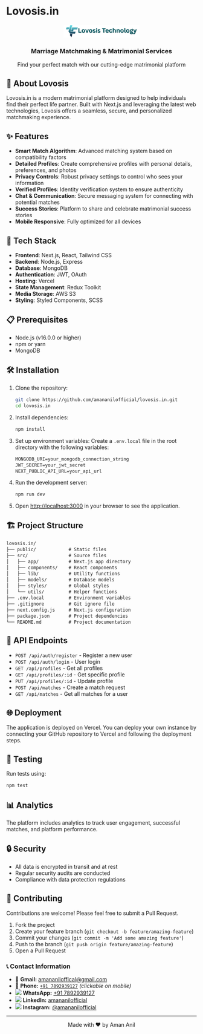 # Lovosis.in

<div align="center">
  <img src="public/navbarlogo/lovosis-logo.png" alt="Lovosis Logo" width="200"/>
  <h3>Marriage Matchmaking & Matrimonial Services</h3>
  <p>Find your perfect match with our cutting-edge matrimonial platform</p>
</div>

## 🌟 About Lovosis

Lovosis.in is a modern matrimonial platform designed to help individuals find their perfect life partner. Built with Next.js and leveraging the latest web technologies, Lovosis offers a seamless, secure, and personalized matchmaking experience.

## ✨ Features

- **Smart Match Algorithm**: Advanced matching system based on compatibility factors
- **Detailed Profiles**: Create comprehensive profiles with personal details, preferences, and photos
- **Privacy Controls**: Robust privacy settings to control who sees your information
- **Verified Profiles**: Identity verification system to ensure authenticity
- **Chat & Communication**: Secure messaging system for connecting with potential matches
- **Success Stories**: Platform to share and celebrate matrimonial success stories
- **Mobile Responsive**: Fully optimized for all devices

## 🚀 Tech Stack

- **Frontend**: Next.js, React, Tailwind CSS
- **Backend**: Node.js, Express
- **Database**: MongoDB
- **Authentication**: JWT, OAuth
- **Hosting**: Vercel
- **State Management**: Redux Toolkit
- **Media Storage**: AWS S3
- **Styling**: Styled Components, SCSS

## 📋 Prerequisites

- Node.js (v16.0.0 or higher)
- npm or yarn
- MongoDB

## 🛠️ Installation

1. Clone the repository:
   ```bash
   git clone https://github.com/amananilofficial/lovosis.in.git
   cd lovosis.in
   ```

2. Install dependencies:
   ```bash
   npm install
   ```

3. Set up environment variables:
   Create a `.env.local` file in the root directory with the following variables:
   ```
   MONGODB_URI=your_mongodb_connection_string
   JWT_SECRET=your_jwt_secret
   NEXT_PUBLIC_API_URL=your_api_url
   ```

4. Run the development server:
   ```bash
   npm run dev
   ```

5. Open [http://localhost:3000](http://localhost:3000) in your browser to see the application.

## 🏗️ Project Structure

```
lovosis.in/
├── public/            # Static files
├── src/               # Source files
│   ├── app/           # Next.js app directory
│   ├── components/    # React components
│   ├── lib/           # Utility functions
│   ├── models/        # Database models
│   ├── styles/        # Global styles
│   └── utils/         # Helper functions
├── .env.local         # Environment variables
├── .gitignore         # Git ignore file
├── next.config.js     # Next.js configuration
├── package.json       # Project dependencies
└── README.md          # Project documentation
```

## 🔄 API Endpoints

- `POST /api/auth/register` - Register a new user
- `POST /api/auth/login` - User login
- `GET /api/profiles` - Get all profiles
- `GET /api/profiles/:id` - Get specific profile
- `PUT /api/profiles/:id` - Update profile
- `POST /api/matches` - Create a match request
- `GET /api/matches` - Get all matches for a user

## 🌐 Deployment

The application is deployed on Vercel. You can deploy your own instance by connecting your GitHub repository to Vercel and following the deployment steps.

## 🧪 Testing

Run tests using:

```bash
npm test
```

## 📊 Analytics

The platform includes analytics to track user engagement, successful matches, and platform performance.

## 🔒 Security

- All data is encrypted in transit and at rest
- Regular security audits are conducted
- Compliance with data protection regulations

## 🤝 Contributing

Contributions are welcome! Please feel free to submit a Pull Request.

1. Fork the project
2. Create your feature branch (`git checkout -b feature/amazing-feature`)
3. Commit your changes (`git commit -m 'Add some amazing feature'`)
4. Push to the branch (`git push origin feature/amazing-feature`)
5. Open a Pull Request

### 📞 Contact Information

- 📧 **Gmail:** [amananiloffical@gmail.com](mailto:amananiloffical@gmail.com)  
- 📱 **Phone:** [`+91 7892939127`](tel:+917892939127) *(clickable on mobile)*
- <img src="https://upload.wikimedia.org/wikipedia/commons/5/5e/WhatsApp_icon.png" width="20"/> **WhatsApp:** [+91 7892939127](https://wa.me/917892939127)  
- <img src="https://cdn.jsdelivr.net/gh/devicons/devicon/icons/linkedin/linkedin-original.svg" width="20"/> **LinkedIn:** [amananilofficial](https://www.linkedin.com/in/amananilofficial)  
- <img src="https://upload.wikimedia.org/wikipedia/commons/a/a5/Instagram_icon.png" width="20"/> **Instagram:** [@amananilofficial](https://instagram.com/amananilofficial)
---

<div align="center">
  <p>Made with ❤️ by Aman Anil </p>
</div>
